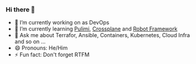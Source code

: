 ### Hi there 👋

- 🔭 I’m currently working on as DevOps
- 🌱 I’m currently learning [Pulimi](https://www.pulumi.com/), [Crossplane](https://www.crossplane.io/) and [Robot Framework](https://robotframework.org)
- 💬 Ask me about Terrafor, Ansible, Containers, Kubernetes, Cloud Infra and so on ...
- 😄 Pronouns: He/Him
- ⚡ Fun fact: Don't forget RTFM

